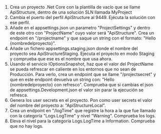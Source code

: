 1. Crea un proyecto .Net Core con la plantilla de vacío que se llame ApiStructure, dentro de una solución SLN llamada MyProject
2. Cambia el puerto del perfil ApiStructure al 9449. Ejécuta la solución con ese perfil.
3. Añade en el appsettings.json un parametro "ProjectSettings" y dentro de este otro con "ProjectName" cuyo valor será "ApiStructure". Crea un endpoint en "/projectname" y que saque un string con el formato: "Hello {nombredelproyecto}".
4. Añade un fichero appsettings.staging.json donde el nombre del proyecto sea ApiStructureStaging. Ejecuta el proyecto en modo Staging y comprueba que ese es el nombre que usa ahora.
5. Usando el servicio IOptionsSnapshot, haz que el valor del ProjectName se pueda refrescar en caliente en los entornos que no sean de Producción. Para verlo, crea un endpoint que se llame "/projectsecret" y que en este endpoint devuelva un string con: "Hello {nombredelproyecto} con refresco". Comprueba que si cambias el json de appsettings.Development.json el valor sin parar la ejecución se refresca.
6. Genera los user secrets en el proyecto. Pon como user secrets el valor del nombre del proyecto a: "ApiStructureLocal".
7. Crea un endpoint en "/logTime" que registre la hora a la que fue llamado con la categoría "Logs.LogTime" y nivel "Warning". Comprueba los logs.
8. Eleva el nivel para la categoría Logs.LogTime a Information. Comprueba que no hay logs.
